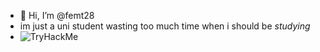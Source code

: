 - 👋 Hi, I’m @femt28
- im just a uni student wasting too much time when i should be *studying*
- <img src="https://tryhackme-badges.s3.amazonaws.com/FatherGazarus28.png" alt="TryHackMe">


<!---
femt28/femt28 is a ✨ special ✨ repository because its `README.md` (this file) appears on your GitHub profile.
You can click the Preview link to take a look at your changes.
--->
